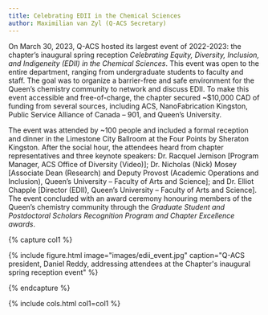 ```yaml
---
title: Celebrating EDII in the Chemical Sciences
author: Maximilian van Zyl (Q-ACS Secretary)
---
```


<!-- excerpt start -->
<!-- excerpt end -->

On March 30, 2023, Q-ACS hosted its largest event of 2022-2023: the chapter’s inaugural spring reception *Celebrating Equity, Diversity, Inclusion, and Indigeneity (EDII) in the Chemical Sciences*. This event was open to the entire department, ranging from undergraduate students to faculty and staff. The goal was to organize a barrier-free and safe environment for the Queen’s chemistry community to network and discuss EDII. To make this event accessible and free-of-charge, the chapter secured ~$10,000 CAD of funding from several sources, including ACS, NanoFabrication Kingston, Public Service Alliance of Canada – 901, and Queen’s University. 

The event was attended by ~100 people and included a formal reception and dinner in the Limestone City Ballroom at the Four Points by Sheraton Kingston. After the social hour, the attendees heard from chapter representatives and three keynote speakers: Dr. Racquel Jemison [Program Manager, ACS Office of Diversity (Video)]; Dr. Nicholas (Nick) Mosey [Associate Dean (Research) and Deputy Provost (Academic Operations and Inclusion), Queen’s University – Faculty of Arts and Science]; and Dr. Elliot Chapple [Director (EDII), Queen’s University – Faculty of Arts and Science]. The event concluded with an award ceremony honouring members of the Queen’s chemistry community through the *Graduate Student and Postdoctoral Scholars Recognition Program and Chapter Excellence awards*.

{% capture col1 %}

{% include figure.html image="images/edii_event.jpg" caption="Q-ACS president, Daniel Reddy, addressing attendees at the Chapter's inaugural spring reception event" %}

{% endcapture %}

{% include cols.html col1=col1 %}
